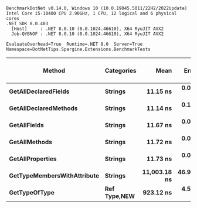```

BenchmarkDotNet v0.14.0, Windows 10 (10.0.19045.5011/22H2/2022Update)
Intel Core i5-10400 CPU 2.90GHz, 1 CPU, 12 logical and 6 physical cores
.NET SDK 8.0.403
  [Host]     : .NET 8.0.10 (8.0.1024.46610), X64 RyuJIT AVX2
  Job-QYBNOF : .NET 8.0.10 (8.0.1024.46610), X64 RyuJIT AVX2

EvaluateOverhead=True  Runtime=.NET 8.0  Server=True  
Namespace=DotNetTips.Spargine.Extensions.BenchmarkTests  

```
| Method                      | Categories       | Mean         | Error     | StdDev    | StdErr    | Min          | Q1           | Median       | Q3           | Max          | Op/s         | CI99.9% Margin | Iterations | Kurtosis | MValue | Skewness | Rank | LogicalGroup | Baseline | Exceptions | Gen0   | Completed Work Items | Lock Contentions | Code Size | Allocated |
|---------------------------- |----------------- |-------------:|----------:|----------:|----------:|-------------:|-------------:|-------------:|-------------:|-------------:|-------------:|---------------:|-----------:|---------:|-------:|---------:|-----:|------------- |--------- |-----------:|-------:|---------------------:|-----------------:|----------:|----------:|
| **GetAllDeclaredFields**        | **Strings**          |     **11.15 ns** |  **0.087 ns** |  **0.081 ns** |  **0.021 ns** |     **11.03 ns** |     **11.08 ns** |     **11.17 ns** |     **11.20 ns** |     **11.30 ns** | **89,685,065.5** |       **7.489 ns** |      **15.00** |    **1.675** |  **2.000** |   **0.1968** |    **1** | *****            | **No**       |          **-** | **0.0006** |                    **-** |                **-** |      **99 B** |      **56 B** |
| **GetAllDeclaredMethods**       | **Strings**          |     **11.14 ns** |  **0.108 ns** |  **0.101 ns** |  **0.026 ns** |     **10.98 ns** |     **11.07 ns** |     **11.15 ns** |     **11.19 ns** |     **11.35 ns** | **89,754,135.0** |       **7.487 ns** |      **15.00** |    **2.181** |  **2.000** |   **0.4472** |    **1** | *****            | **No**       |          **-** | **0.0006** |                    **-** |                **-** |      **99 B** |      **56 B** |
| **GetAllFields**                | **Strings**          |     **11.67 ns** |  **0.058 ns** |  **0.052 ns** |  **0.014 ns** |     **11.60 ns** |     **11.63 ns** |     **11.67 ns** |     **11.70 ns** |     **11.78 ns** | **85,676,543.0** |       **6.993 ns** |      **14.00** |    **2.239** |  **2.000** |   **0.5493** |    **2** | *****            | **No**       |          **-** | **0.0007** |                    **-** |                **-** |      **99 B** |      **64 B** |
| **GetAllMethods**               | **Strings**          |     **11.72 ns** |  **0.093 ns** |  **0.087 ns** |  **0.022 ns** |     **11.60 ns** |     **11.63 ns** |     **11.73 ns** |     **11.77 ns** |     **11.88 ns** | **85,355,326.1** |       **7.489 ns** |      **15.00** |    **1.686** |  **2.000** |   **0.2589** |    **2** | *****            | **No**       |          **-** | **0.0007** |                    **-** |                **-** |      **99 B** |      **64 B** |
| **GetAllProperties**            | **Strings**          |     **11.73 ns** |  **0.053 ns** |  **0.098 ns** |  **0.015 ns** |     **11.55 ns** |     **11.66 ns** |     **11.72 ns** |     **11.76 ns** |     **12.01 ns** | **85,251,953.3** |      **21.493 ns** |      **43.00** |    **3.898** |  **2.000** |   **0.9312** |    **2** | *****            | **No**       |          **-** | **0.0007** |                    **-** |                **-** |      **99 B** |      **64 B** |
| **GetTypeMembersWithAttribute** | **Strings**          | **11,003.18 ns** | **46.932 ns** | **43.901 ns** | **11.335 ns** | **10,932.88 ns** | **10,971.03 ns** | **11,000.23 ns** | **11,025.07 ns** | **11,103.85 ns** |     **90,882.9** |       **1.832 ns** |      **15.00** |    **2.627** |  **2.000** |   **0.5122** |    **4** | *****            | **No**       |          **-** | **0.0305** |                    **-** |                **-** |   **3,161 B** |    **3760 B** |
| **GetTypeOfType**               | **Ref Type,**NEW**** |    **923.12 ns** |  **4.534 ns** |  **4.241 ns** |  **1.095 ns** |    **918.11 ns** |    **919.40 ns** |    **922.53 ns** |    **925.20 ns** |    **931.80 ns** |  **1,083,284.9** |       **6.953 ns** |      **15.00** |    **2.128** |  **2.000** |   **0.5993** |    **3** | *****            | **No**       |          **-** |      **-** |                    **-** |                **-** |   **2,140 B** |      **72 B** |
